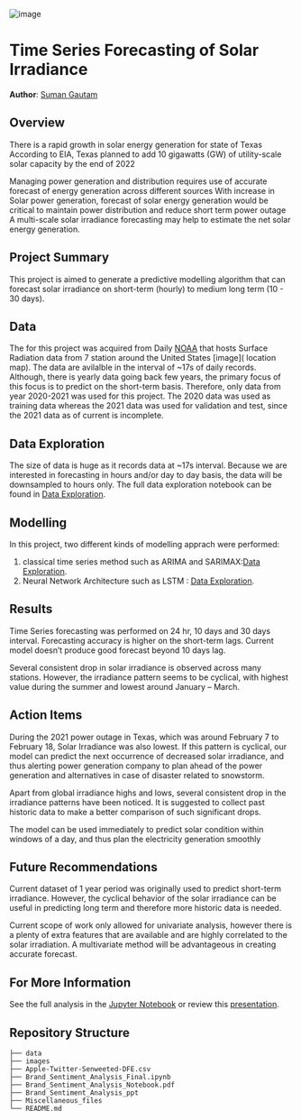 ![image](./_1080px_landscape.jpg)

# Time Series Forecasting of Solar Irradiance

**Author**: [Suman Gautam](mailto:smngeo@gmail.com)

## Overview

There is a rapid growth in solar energy generation for state of Texas
According to EIA, Texas planned to add 10 gigawatts (GW) of utility-scale solar capacity by the end of 2022

Managing power generation and distribution requires use of accurate forecast of energy generation across different sources
With increase in Solar power generation, forecast of solar energy generation would be critical to maintain power distribution and reduce short term power outage 
A multi-scale solar irradiance forecasting may help to estimate the net solar energy generation.


## Project Summary

This project is aimed to generate a predictive modelling algorithm that can forecast solar irradiance on short-term (hourly) to medium long term (10 - 30 days). 

## Data

The for this project was acquired from Daily [NOAA](https://gml.noaa.gov/aftp/data/radiation/surfrad/) that hosts Surface Radiation data from 7 station around the United States [image]( location map). The data are avilalble in the interval of ~17s of daily records. Although, there is yearly data going back few years, the primary focus of this focus is to predict on the short-term basis. Therefore, only data from year 2020-2021 was used for this project. The 2020 data was used as training data whereas the 2021 data was used for validation and test, since the 2021 data as of current is incomplete. 

## Data Exploration

The size of data is huge as it records data at ~17s interval. Because we are interested in forecasting in hours and/or day to day basis, the data will be downsampled to hours only. The full data exploration notebook can be found in [Data Exploration](./Surfrad_data_collection.ipynb).

## Modelling 
In this project, two different kinds of modelling apprach were performed: 
1. classical time series method such as ARIMA and SARIMAX:[Data Exploration](./Surfrad_data_collection.ipynb).
2. Neural Network Architecture such as LSTM : [Data Exploration](./Surfrad_data_collection.ipynb).

## Results

Time Series forecasting was performed on 24 hr, 10 days and 30 days interval. Forecasting accuracy is higher on the short-term lags. Current model doesn’t produce good forecast beyond 10 days lag. 

Several consistent drop in solar irradiance is observed across many stations. However, the irradiance pattern seems to be cyclical, with highest value during the summer and lowest around January – March.


## Action Items
During the 2021 power outage in Texas, which was around February 7 to February 18, Solar Irradiance was also lowest. If this pattern is cyclical, our model can predict the next occurrence of decreased solar irradiance, and thus alerting power generation company to plan ahead of the power generation and alternatives in case of disaster related to snowstorm. 

Apart from global irradiance highs and lows, several consistent drop in the irradiance patterns have been noticed. It is suggested to collect past historic data to make a better comparison of such significant drops.

The model can be used immediately to predict solar condition within windows of a day, and thus plan the electricity generation smoothly

##  Future Recommendations
Current dataset of 1 year period was originally used to predict short-term irradiance. However, the cyclical behavior of the solar irradiance can be useful in predicting long term and therefore more historic data is needed.

Current scope of work only allowed for univariate analysis, however there is a plenty of extra features that are available and are highly correlated to the solar irradiation. A multivariate method will be advantageous in creating accurate forecast.

## For More Information

See the full analysis in the [Jupyter Notebook](./final_model.ipynb) or review this [presentation]().



## Repository Structure

```
├── data
├── images
├── Apple-Twitter-Senweeted-DFE.csv
├── Brand_Sentiment_Analysis_Final.ipynb
├── Brand_Sentiment_Analysis_Notebook.pdf
├── Brand_Sentiment_Analysis_ppt
├── Miscellaneous_files
└── README.md
```